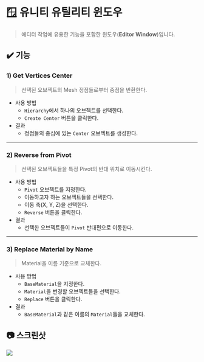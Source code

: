 # 🪟 유니티 유틸리티 윈도우
> 에디터 작업에 유용한 기능을 포함한 윈도우(**Editor Window**)입니다.

## ✔️ 기능

### 1) Get Vertices Center
> 선택된 오브젝트의 Mesh 정점들로부터 중점을 반환한다.
+ 사용 방법
    - `Hierarchy`에서 하나의 오브젝트를 선택한다.
    - `Create Center` 버튼을 클릭한다.
+ 결과
    - 정점들의 중심에 있는 `Center` 오브젝트를 생성한다.

---

### 2) Reverse from Pivot
> 선택된 오브젝트들을 특정 Pivot의 반대 위치로 이동시킨다.
+ 사용 방법
    - `Pivot` 오브젝트를 지정한다.
    - 이동하고자 하는 오브젝트들을 선택한다.
    - 이동 축(X, Y, Z)을 선택한다.
    - `Reverse` 버튼을 클릭한다.
+ 결과
    - 선택한 오브젝트들이 `Pivot` 반대편으로 이동한다.

---

### 3) Replace Material by Name
> Material을 이름 기준으로 교체한다.
+ 사용 방법
    - `BaseMaterial`을 지정한다.
    - `Material`을 변경할 오브젝트들을 선택한다.
    - `Replace` 버튼을 클릭한다.
+ 결과
    - `BaseMaterial`과 같은 이름의 `Material`들을 교체한다.

## 📷 스크린샷
<img src="https://github.com/Giseung30/Unity_Utility_Window/assets/60832219/97444b59-f32b-4bc2-a48e-679d94a05fff"/>
